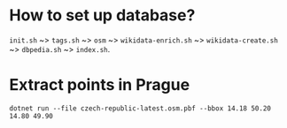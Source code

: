 # How to set up database?

`init.sh` ~> `tags.sh` ~> `osm` ~> `wikidata-enrich.sh` ~> `wikidata-create.sh` ~> `dbpedia.sh` ~> `index.sh`.

# Extract points in Prague

```console
dotnet run --file czech-republic-latest.osm.pbf --bbox 14.18 50.20 14.80 49.90
```
